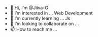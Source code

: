 - 👋 Hi, I’m @Jiiva-G
- 👀 I’m interested in ... Web Development
- 🌱 I’m currently learning ... Js
- 💞️ I’m looking to collaborate on ... 
- 📫 How to reach me ... 

<!---
Jiiva-G/Jiiva-G is a ✨ special ✨ repository because its `README.md` (this file) appears on your GitHub profile.
You can click the Preview link to take a look at your changes.
--->
